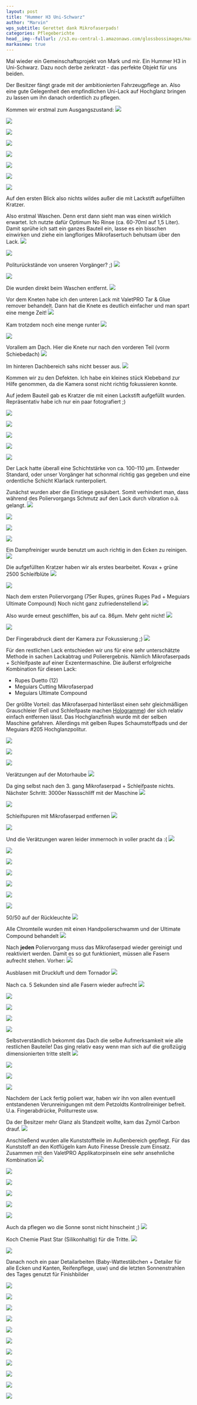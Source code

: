 ```yaml
---
layout: post
title: "Hummer H3 Uni-Schwarz"
author: "Marvin"
wps_subtitle: Gerettet dank Mikrofaserpads!
categories: Pflegeberichte
head__img--fullurl: //s3.eu-central-1.amazonaws.com/glossbossimages/marvin/hummerh3/P1020840.JPG
markasnew: true
---
```

Mal wieder ein Gemeinschaftsprojekt von Mark und mir. Ein Hummer H3 in Uni-Schwarz. Dazu noch derbe zerkratzt - das perfekte Objekt für uns beiden.

Der Besitzer fängt grade mit der ambitionierten Fahrzeugpflege an. Also eine gute Gelegenheit den empfindlichen Uni-Lack auf Hochglanz bringen zu lassen um ihn danach ordentlich zu pflegen.

Kommen wir erstmal zum Ausgangszustand:
![](//s3.eu-central-1.amazonaws.com/glossbossimages/marvin/hummerh3/P1020722.JPG)


![](//s3.eu-central-1.amazonaws.com/glossbossimages/marvin/hummerh3/P1020723.JPG)


![](//s3.eu-central-1.amazonaws.com/glossbossimages/marvin/hummerh3/P1020724.JPG)


![](//s3.eu-central-1.amazonaws.com/glossbossimages/marvin/hummerh3/P1020725.JPG)


![](//s3.eu-central-1.amazonaws.com/glossbossimages/marvin/hummerh3/P1020726.JPG)


![](//s3.eu-central-1.amazonaws.com/glossbossimages/marvin/hummerh3/P1020727.JPG)


![](//s3.eu-central-1.amazonaws.com/glossbossimages/marvin/hummerh3/P1020728.JPG)


![](//s3.eu-central-1.amazonaws.com/glossbossimages/marvin/hummerh3/P1020729.JPG)

Auf den ersten Blick also nichts wildes außer die mit Lackstift aufgefüllten Kratzer. 

Also erstmal Waschen. Denn erst dann sieht man was einen wirklich erwartet. Ich nutzte dafür Optimum No Rinse (ca. 60-70ml auf 1,5 Liter).
Damit sprühe ich satt ein ganzes Bauteil ein, lasse es ein bisschen einwirken und ziehe ein langfloriges Mikrofasertuch behutsam über den Lack. 
![](//s3.eu-central-1.amazonaws.com/glossbossimages/marvin/hummerh3/P1020733.JPG)


![](//s3.eu-central-1.amazonaws.com/glossbossimages/marvin/hummerh3/P1020734.JPG)

Politurückstände von unseren Vorgänger? ;)
![](//s3.eu-central-1.amazonaws.com/glossbossimages/marvin/hummerh3/P1020735.JPG)


![](//s3.eu-central-1.amazonaws.com/glossbossimages/marvin/hummerh3/P1020736.JPG)

Die wurden direkt beim Waschen entfernt.
![](//s3.eu-central-1.amazonaws.com/glossbossimages/marvin/hummerh3/P1020738.JPG)

Vor dem Kneten habe ich den unteren Lack mit ValetPRO Tar & Glue remover behandelt. Dann hat die Knete es deutlich einfacher und man spart eine menge Zeit!
![](//s3.eu-central-1.amazonaws.com/glossbossimages/marvin/hummerh3/P1020739.JPG)

Kam trotzdem noch eine menge runter
![](//s3.eu-central-1.amazonaws.com/glossbossimages/marvin/hummerh3/P1020740.JPG)


![](//s3.eu-central-1.amazonaws.com/glossbossimages/marvin/hummerh3/P1020741.JPG)

Vorallem am Dach. Hier die Knete nur nach den vorderen Teil (vorm Schiebedach)
![](//s3.eu-central-1.amazonaws.com/glossbossimages/marvin/hummerh3/P1020742.JPG)

Im hinteren Dachbereich sahs nicht besser aus.
![](//s3.eu-central-1.amazonaws.com/glossbossimages/marvin/hummerh3/P1020744.JPG)

Kommen wir zu den Defekten. Ich habe ein kleines stück Klebeband zur Hilfe genommen, da die Kamera sonst nicht richtig fokussieren konnte. 

Auf jedem Bauteil gab es Kratzer die mit einen Lackstift aufgefüllt wurden. Repräsentativ habe ich nur ein paar fotografiert ;)

![](//s3.eu-central-1.amazonaws.com/glossbossimages/marvin/hummerh3/P1020745.JPG)


![](//s3.eu-central-1.amazonaws.com/glossbossimages/marvin/hummerh3/P1020746.JPG)


![](//s3.eu-central-1.amazonaws.com/glossbossimages/marvin/hummerh3/P1020747.JPG)


![](//s3.eu-central-1.amazonaws.com/glossbossimages/marvin/hummerh3/P1020748.JPG)


![](//s3.eu-central-1.amazonaws.com/glossbossimages/marvin/hummerh3/P1020749.JPG)

Der Lack hatte überall eine Schichtstärke von ca. 100-110 μm. Entweder Standard, oder unser Vorgänger hat schonmal richtig gas gegeben und eine ordentliche Schicht Klarlack runterpoliert.

Zunächst wurden aber die Einstiege gesäubert. Somit verhindert man, dass während des Poliervorgangs Schmutz auf den Lack durch vibration o.ä. gelangt.
![](//s3.eu-central-1.amazonaws.com/glossbossimages/marvin/hummerh3/P1020750.JPG)


![](//s3.eu-central-1.amazonaws.com/glossbossimages/marvin/hummerh3/P1020752.JPG)


![](//s3.eu-central-1.amazonaws.com/glossbossimages/marvin/hummerh3/P1020753.JPG)


![](//s3.eu-central-1.amazonaws.com/glossbossimages/marvin/hummerh3/P1020754.JPG)

Ein Dampfreiniger wurde benutzt um auch richtig in den Ecken zu reinigen.
![](//s3.eu-central-1.amazonaws.com/glossbossimages/marvin/hummerh3/P1020755.JPG)

Die aufgefüllten Kratzer haben wir als erstes bearbeitet. Kovax + grüne 2500 Schleifblüte
![](//s3.eu-central-1.amazonaws.com/glossbossimages/marvin/hummerh3/P1020756.JPG)


![](//s3.eu-central-1.amazonaws.com/glossbossimages/marvin/hummerh3/P1020757.JPG)

Nach dem ersten Poliervorgang (75er Rupes, grünes Rupes Pad + Meguiars Ultimate Compound) Noch nicht ganz zufriedenstellend
![](//s3.eu-central-1.amazonaws.com/glossbossimages/marvin/hummerh3/P1020758.JPG)

Also wurde erneut geschliffen, bis auf ca. 86μm. Mehr geht nicht!
![](//s3.eu-central-1.amazonaws.com/glossbossimages/marvin/hummerh3/P1020759.JPG)


![](//s3.eu-central-1.amazonaws.com/glossbossimages/marvin/hummerh3/P1020763.JPG)

Der Fingerabdruck dient der Kamera zur Fokussierung ;)
![](//s3.eu-central-1.amazonaws.com/glossbossimages/marvin/hummerh3/P1020764.JPG)

Für den restlichen Lack entschieden wir uns für eine sehr unterschätzte Methode in sachen Lackabtrag und Polierergebnis. Nämlich Mikrofaserpads + Schleifpaste auf einer Exzentermaschine. Die äußerst erfolgreiche Kombination für diesen Lack:

- Rupes Duetto (12)
- Meguiars Cutting Mikrofaserpad
- Meguiars Ultimate Compound

Der größte Vorteil: das Mikrofaserpad hinterlässt einen sehr gleichmäßigen Grauschleier (Fell und Schleifpaste machen [Hologramme](https://glossboss.de/allgemein/es-gibt-3-arten-von-kratzern-im-lack/)) der sich relativ einfach entfernen lässt. Das Hochglanzfinish wurde mit der selben Maschine gefahren. Allerdings mit gelben Rupes Schaumstoffpads und der Meguiars #205 Hochglanzpolitur.

![](//s3.eu-central-1.amazonaws.com/glossbossimages/marvin/hummerh3/P1020765.JPG)


![](//s3.eu-central-1.amazonaws.com/glossbossimages/marvin/hummerh3/P1020766.JPG)


![](//s3.eu-central-1.amazonaws.com/glossbossimages/marvin/hummerh3/P1020768.JPG)

Verätzungen auf der Motorhaube
![](//s3.eu-central-1.amazonaws.com/glossbossimages/marvin/hummerh3/P1020769.JPG)

Da ging selbst nach den 3. gang Mikrofaserpad + Schleifpaste nichts. Nächster Schritt: 3000er Nassschliff mit der Maschine
![](//s3.eu-central-1.amazonaws.com/glossbossimages/marvin/hummerh3/P1020770.JPG)


![](//s3.eu-central-1.amazonaws.com/glossbossimages/marvin/hummerh3/P1020771.JPG)

Schleifspuren mit Mikrofaserpad entfernen
![](//s3.eu-central-1.amazonaws.com/glossbossimages/marvin/hummerh3/P1020772.JPG)


![](//s3.eu-central-1.amazonaws.com/glossbossimages/marvin/hummerh3/P1020773.JPG)

Und die Verätzungen waren leider immernoch in voller pracht da :(
![](//s3.eu-central-1.amazonaws.com/glossbossimages/marvin/hummerh3/P1020775.JPG)


![](//s3.eu-central-1.amazonaws.com/glossbossimages/marvin/hummerh3/P1020777.JPG)


![](//s3.eu-central-1.amazonaws.com/glossbossimages/marvin/hummerh3/P1020780.JPG)


![](//s3.eu-central-1.amazonaws.com/glossbossimages/marvin/hummerh3/P1020782.JPG)


![](//s3.eu-central-1.amazonaws.com/glossbossimages/marvin/hummerh3/P1020783.JPG)


![](//s3.eu-central-1.amazonaws.com/glossbossimages/marvin/hummerh3/P1020784.JPG)


![](//s3.eu-central-1.amazonaws.com/glossbossimages/marvin/hummerh3/P1020785.JPG)

50/50 auf der Rückleuchte
![](//s3.eu-central-1.amazonaws.com/glossbossimages/marvin/hummerh3/P1020789.JPG)

Alle Chromteile wurden mit einen Handpolierschwamm und der Ultimate Compound behandelt
![](//s3.eu-central-1.amazonaws.com/glossbossimages/marvin/hummerh3/P1020790.JPG)

Nach **jeden** Poliervorgang muss das Mikrofaserpad wieder gereinigt und reaktiviert werden. Damit es so gut funktioniert, müssen alle Fasern aufrecht stehen. Vorher:
![](//s3.eu-central-1.amazonaws.com/glossbossimages/marvin/hummerh3/P1020793.JPG)

Ausblasen mit Druckluft und dem Tornador
![](//s3.eu-central-1.amazonaws.com/glossbossimages/marvin/hummerh3/P1020794.JPG)

Nach ca. 5 Sekunden sind alle Fasern wieder aufrecht
![](//s3.eu-central-1.amazonaws.com/glossbossimages/marvin/hummerh3/P1020795.JPG)


![](//s3.eu-central-1.amazonaws.com/glossbossimages/marvin/hummerh3/P1020796.JPG)


![](//s3.eu-central-1.amazonaws.com/glossbossimages/marvin/hummerh3/P1020799.JPG)


![](//s3.eu-central-1.amazonaws.com/glossbossimages/marvin/hummerh3/P1020800.JPG)


![](//s3.eu-central-1.amazonaws.com/glossbossimages/marvin/hummerh3/P1020802.JPG)

Selbstverständlich bekommt das Dach die selbe Aufmerksamkeit wie alle restlichen Bauteile! Das ging relativ easy wenn man sich auf die großzügig dimensionierten tritte stellt
![](//s3.eu-central-1.amazonaws.com/glossbossimages/marvin/hummerh3/P1020803.JPG)


![](//s3.eu-central-1.amazonaws.com/glossbossimages/marvin/hummerh3/P1020806.JPG)


![](//s3.eu-central-1.amazonaws.com/glossbossimages/marvin/hummerh3/P1020807.JPG)


![](//s3.eu-central-1.amazonaws.com/glossbossimages/marvin/hummerh3/P1020808.JPG)

Nachdem der Lack fertig poliert war, haben wir ihn von allen eventuell entstandenen Verunreinigungen mit dem Petzoldts Kontrollreiniger befreit. U.a. Fingerabdrücke, Politurreste usw.

Da der Besitzer mehr Glanz als Standzeit wollte, kam das Zymöl Carbon drauf. 
![](//s3.eu-central-1.amazonaws.com/glossbossimages/marvin/hummerh3/P1020813.JPG)

Anschließend wurden alle Kunststoffteile im Außenbereich gepflegt. Für das Kunststoff an den Kotflügeln kam Auto Finesse Dressle zum Einsatz. Zusammen mit den ValetPRO Applikatorpinseln eine sehr ansehnliche Kombination
![](//s3.eu-central-1.amazonaws.com/glossbossimages/marvin/hummerh3/P1020815.JPG)


![](//s3.eu-central-1.amazonaws.com/glossbossimages/marvin/hummerh3/P1020816.JPG)


![](//s3.eu-central-1.amazonaws.com/glossbossimages/marvin/hummerh3/P1020817.JPG)


![](//s3.eu-central-1.amazonaws.com/glossbossimages/marvin/hummerh3/P1020818.JPG)


![](//s3.eu-central-1.amazonaws.com/glossbossimages/marvin/hummerh3/P1020819.JPG)


![](//s3.eu-central-1.amazonaws.com/glossbossimages/marvin/hummerh3/P1020820.JPG)

Auch da pflegen wo die Sonne sonst nicht hinscheint ;)
![](//s3.eu-central-1.amazonaws.com/glossbossimages/marvin/hummerh3/P1020821.JPG)

Koch Chemie Plast Star (Silikonhaltig) für die Tritte. 
![](//s3.eu-central-1.amazonaws.com/glossbossimages/marvin/hummerh3/P1020822.JPG)


![](//s3.eu-central-1.amazonaws.com/glossbossimages/marvin/hummerh3/P1020823.JPG)

Danach noch ein paar Detailarbeiten (Baby-Wattestäbchen + Detailer für alle Ecken und Kanten, Reifenpflege,  usw) und die letzten Sonnenstrahlen des Tages genutzt für Finishbilder

![](//s3.eu-central-1.amazonaws.com/glossbossimages/marvin/hummerh3/P1020825.JPG)


![](//s3.eu-central-1.amazonaws.com/glossbossimages/marvin/hummerh3/P1020826.JPG)


![](//s3.eu-central-1.amazonaws.com/glossbossimages/marvin/hummerh3/P1020827.JPG)


![](//s3.eu-central-1.amazonaws.com/glossbossimages/marvin/hummerh3/P1020828.JPG)


![](//s3.eu-central-1.amazonaws.com/glossbossimages/marvin/hummerh3/P1020829.JPG)


![](//s3.eu-central-1.amazonaws.com/glossbossimages/marvin/hummerh3/P1020833.JPG)


![](//s3.eu-central-1.amazonaws.com/glossbossimages/marvin/hummerh3/P1020834.JPG)


![](//s3.eu-central-1.amazonaws.com/glossbossimages/marvin/hummerh3/P1020840.JPG)


![](//s3.eu-central-1.amazonaws.com/glossbossimages/marvin/hummerh3/P1020843.JPG)


![](//s3.eu-central-1.amazonaws.com/glossbossimages/marvin/hummerh3/P1020844.JPG)


![](//s3.eu-central-1.amazonaws.com/glossbossimages/marvin/hummerh3/P1020845.JPG)


